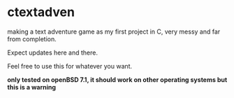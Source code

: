 # ctextadven
making a text adventure game as my first project in C, very messy and far from completion.

Expect updates here and there.

Feel free to use this for whatever you want. 

**only tested on openBSD 7.1, it should work on other operating systems but this is a warning**
